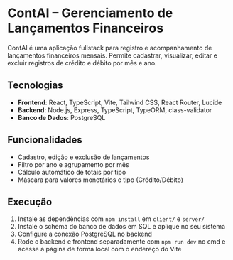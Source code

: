 # ContAI – Gerenciamento de Lançamentos Financeiros

ContAI é uma aplicação fullstack para registro e acompanhamento de lançamentos financeiros mensais. Permite cadastrar, visualizar, editar e excluir registros de crédito e débito por mês e ano.

## Tecnologias

- **Frontend**: React, TypeScript, Vite, Tailwind CSS, React Router, Lucide
- **Backend**: Node.js, Express, TypeScript, TypeORM, class-validator
- **Banco de Dados**: PostgreSQL

## Funcionalidades

- Cadastro, edição e exclusão de lançamentos
- Filtro por ano e agrupamento por mês
- Cálculo automático de totais por tipo
- Máscara para valores monetários e tipo (Crédito/Débito)

## Execução

1. Instale as dependências com `npm install` em `client/` e `server/`
2. Instale o schema do banco de dados em SQL e aplique no seu sistema
3. Configure a conexão PostgreSQL no backend
4. Rode o backend e frontend separadamente com `npm run dev` no cmd e acesse a página de forma local com o endereço do Vite
